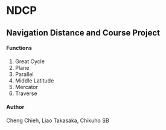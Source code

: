# NDCP
## Navigation Distance and Course Project

#### Functions
1. Great Cycle
2. Plane
3. Parallel
4. Middle Latitude
5. Mercator
6. Traverse

#### Author
Cheng Chieh, Liao
Takasaka, Chikuho
SB
